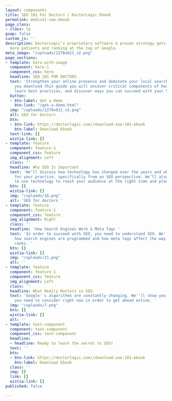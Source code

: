 ```yaml
---
layout: components
title: SEO 101 For Doctors | DoctorLogic Ebook
permalink: medical-seo-ebook
page_class:
- class: lp
gsap: false
custom_js: ''
description: DoctorLogic's proprietary software & proven strategy gets you found by
  more patients and ranking at the top of Google.
meta_image: "/uploads/1278x811_v2.png"
page_sections:
- template: hero-with-image
  component: hero-1
  component_css: hero
  headline: SEO 101 FOR DOCTORS
  text: 'Strengthen your online presence and dominate your local search in 2020. When
    you download this guide you will uncover critical components of healthcare SEO,
    learn best practices, and discover ways you can succeed with your SEO strategy. '
  button:
  - btn-label: Get a Demo
    btn-link: "/get-a-demo.html"
  img: "/uploads/1278x811_v2.png"
  alt: SEO for Doctors
  btn:
  - btn-link: https://doctorlogic.com//download-seo-101-ebook
    btn-label: Download Ebook
  text-link: []
  wistia-link: []
- template: feature
  component: feature-1
  component_css: feature
  img_alignment: Left
  class: ''
  headline: Why SEO Is Important
  text: 'We’ll discuss how technology has changed over the years and what that means
    for your practice, specifically from an SEO perspective. We’ll also show you how
    to use technology to reach your audience at the right time and place online. '
  btn: []
  wistia-link: []
  img: "/uploads/16.png"
  alt: 'SEO for doctors '
- template: feature
  component: feature-1
  component_css: feature
  img_alignment: Right
  class: ''
  headline: 'How Search Engines Work & Meta Tags '
  text: 'In order to succeed with SEO, you need to understand SEO. We''ll discuss
    how search engines are programmed and how meta tags affect the way your website
    ranks. '
  btn: []
  wistia-link: []
  img: "/uploads/21.png"
  alt: ''
- template: feature
  component: feature-1
  component_css: feature
  img_alignment: Left
  class: ''
  headline: What Really Matters in SEO
  text: 'Google''s algorithms are constantly changing. We''ll show you which factors
    you need to consider right now in order to get ahead online. '
  img: "/uploads/7.png"
  btn: []
  wistia-link: []
  alt: ''
- template: text-component
  component: text-component
  component_css: text-component
  headline:
  - headline: Ready to learn the secret to SEO?
  text: ''
  btn:
  - btn-link: https://doctorlogic.com//download-seo-101-ebook
    btn-label: Download Ebook
  class: ''
  img: []
  link: []
  wistia-link: []
published: false

---
```

